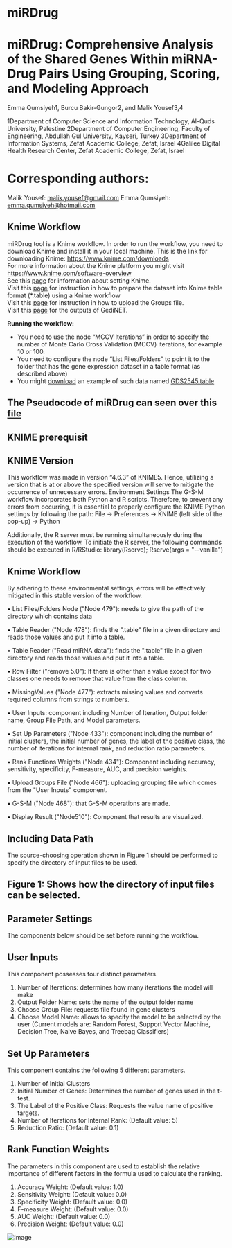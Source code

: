 # miRDrug
# miRDrug: Comprehensive Analysis of the Shared Genes Within miRNA-Drug Pairs Using Grouping, Scoring, and Modeling Approach
                                  
 Emma Qumsiyeh1,  Burcu Bakir-Gungor2,   and  Malik Yousef3,4

1Department of  Computer Science and Information Technology, Al-Quds University, Palestine
2Department of Computer Engineering, Faculty of Engineering, Abdullah Gul University, Kayseri, Turkey
3Department of Information Systems, Zefat Academic College, Zefat, Israel
4Galilee Digital Health Research Center, Zefat Academic College, Zefat, Israel

# Corresponding authors:
Malik Yousef: malik.yousef@gmail.com
Emma Qumsiyeh: emma.qumsiyeh@hotmail.com


## Knime Workflow
miRDrug tool is a Knime workflow. In order to run the workflow, you need to download Knime and install it in your local machine.
This is the link for downloading Knime: https://www.knime.com/downloads<br>
For more information about the Knime platform you might visit https://www.knime.com/software-overview <br>
See this [page](pages/SettingsKnime.md) for information about setting Knime.
<br>
Visit this [page](https://github.com/malikyousef/GediNET/blob/main/pages/TableFormat.md) for instruction in how to prepare the dataset into Knime table format (*.table) using a Knime workflow
<br>
Visit this [page](https://github.com/malikyousef/GediNET/blob/main/pages/GroupingFile.md) for instruction in how to upload the Groups file.  
Visit this [page](https://github.com/malikyousef/GediNET/blob/main/pages/outputs.md) for the outputs of GediNET.
<br> 

**Running the workflow:**

- You need to use the node “MCCV Iterations” in order to specify the number of Monte Carlo Cross Validation (MCCV) iterations, for example 10 or 100.
- You need to configure the node “List Files/Folders” to point it to the folder that has the gene expression dataset in a table format (as described above)
- You might [download](GDS4824.table) an example of such data named [GDS2545.table](GDS2545.table)<br>

## The  Pseudocode of miRDrug can seen over this [file](Pseudocode)


## KNIME prerequisit

## KNIME Version
This workflow was made in version “4.6.3” of KNIME5. Hence, utilizing a version that is at or above the specified version will serve to mitigate the occurrence of unnecessary errors.
Environment Settings
The G-S-M workflow incorporates both Python and R scripts. Therefore, to prevent any errors from occurring, it is essential to properly configure the KNIME Python settings by following the path: 
File -> Preferences -> KNIME (left side of the pop-up) -> Python

Additionally, the R server must be running simultaneously during the execution of the workflow. To initiate the R server, the following commands should be executed in R/RStudio:
library(Rserve);
Rserve(args = "--vanilla")

## Knime Workflow
By adhering to these environmental settings, errors will be effectively mitigated in this stable version of the workflow.

•	List Files/Folders Node ("Node 479"): needs to give the path of the directory which contains data

•	Table Reader ("Node 478"): finds the ".table" file in a given directory and reads those values and put it into a table.

•	Table Reader ("Read miRNA data"): finds the ".table" file in a given directory and reads those values and put it into a table.

•	Row Filter ("remove 5.0"): If there is other than a value except for two classes one needs to remove that value from the class column.

•	MissingValues ("Node 477"): extracts missing values and converts required columns from strings to numbers.

•	User Inputs: component including Number of Iteration, Output folder name, Group File Path, and Model parameters.

•	Set Up Parameters ("Node 433"): component including the number of initial clusters, the initial number of genes, the label of the positive class, the number of iterations for internal rank, and reduction ratio parameters.

•	Rank Functions Weights ("Node 434"): Component including accuracy, sensitivity, specificity, F-measure, AUC, and precision weights.

•	Upload Groups File ("Node 466"): uploading grouping file which comes from the "User Inputs" component.

•	G-S-M ("Node 468"): that G-S-M operations are made.

•	Display Result ("Node510"): Component that results are visualized.

## Including Data Path
The source-choosing operation shown in Figure 1 should be performed to specify the directory of input files to be used.
 
 
## Figure 1: Shows how the directory of input files can be selected.
## Parameter Settings
The components below should be set before running the workflow.

## User Inputs
This component possesses four distinct parameters.


1.	Number of Iterations: determines how many iterations the model will make
2.	Output Folder Name: sets the name of the output folder name
3.	Choose Group File: requests file found in gene clusters
4.	Choose Model Name: allows to specify the model to be selected by the user (Current models are: Random Forest, Support Vector Machine, Decision Tree, Naive Bayes, and Treebag Classifiers)

## Set Up Parameters
This component contains the following 5 different parameters.


1.	Number of Initial Clusters
2.	Initial Number of Genes: Determines the number of genes used in the t-test.
3.	The Label of the Positive Class: Requests the value name of positive targets.
4.	Number of Iterations for Internal Rank: (Default value: 5)
5.	Reduction Ratio: (Default value: 0.1)


## Rank Function Weights
The parameters in this component are used to establish the relative importance of different factors in the formula used to calculate the ranking.


1.	Accuracy Weight: (Default value: 1.0)
2.	Sensitivity Weight: (Default value: 0.0)
3.	Specificity Weight: (Default value: 0.0)
4.	F-measure Weight: (Default value: 0.0)
5.	AUC Weight: (Default value: 0.0)
6.	Precision Weight: (Default value: 0.0)





![image](https://github.com/user-attachments/assets/3b3134ff-8d9e-407f-98b5-7500c6cd28cd)

